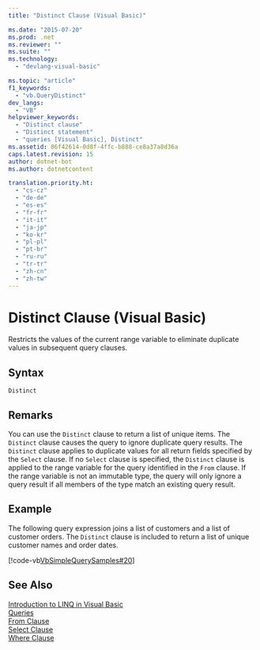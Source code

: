 ```yaml
---
title: "Distinct Clause (Visual Basic)"

ms.date: "2015-07-20"
ms.prod: .net
ms.reviewer: ""
ms.suite: ""
ms.technology: 
  - "devlang-visual-basic"

ms.topic: "article"
f1_keywords: 
  - "vb.QueryDistinct"
dev_langs: 
  - "VB"
helpviewer_keywords: 
  - "Distinct clause"
  - "Distinct statement"
  - "queries [Visual Basic], Distinct"
ms.assetid: 86f42614-0d8f-4ffc-b888-ce8a37a8d36a
caps.latest.revision: 15
author: dotnet-bot
ms.author: dotnetcontent

translation.priority.ht: 
  - "cs-cz"
  - "de-de"
  - "es-es"
  - "fr-fr"
  - "it-it"
  - "ja-jp"
  - "ko-kr"
  - "pl-pl"
  - "pt-br"
  - "ru-ru"
  - "tr-tr"
  - "zh-cn"
  - "zh-tw"
---
```

# Distinct Clause (Visual Basic)
Restricts the values of the current range variable to eliminate duplicate values in subsequent query clauses.  
  
## Syntax  
  
```  
Distinct  
```  
  
## Remarks  
 You can use the `Distinct` clause to return a list of unique items. The `Distinct` clause causes the query to ignore duplicate query results. The `Distinct` clause applies to duplicate values for all return fields specified by the `Select` clause. If no `Select` clause is specified, the `Distinct` clause is applied to the range variable for the query identified in the `From` clause. If the range variable is not an immutable type, the query will only ignore a query result if all members of the type match an existing query result.  
  
## Example  
 The following query expression joins a list of customers and a list of customer orders. The `Distinct` clause is included to return a list of unique customer names and order dates.  
  
 [!code-vb[VbSimpleQuerySamples#20](../../../visual-basic/language-reference/queries/codesnippet/VisualBasic/distinct-clause_1.vb)]  
  
## See Also  
 [Introduction to LINQ in Visual Basic](../../../visual-basic/programming-guide/language-features/linq/introduction-to-linq.md)   
 [Queries](../../../visual-basic/language-reference/queries/queries.md)   
 [From Clause](../../../visual-basic/language-reference/queries/from-clause.md)   
 [Select Clause](../../../visual-basic/language-reference/queries/select-clause.md)   
 [Where Clause](../../../visual-basic/language-reference/queries/where-clause.md)
